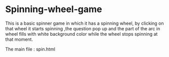 # Spinning-wheel-game

This is a basic spinner game in which it has a spinning wheel, by clicking on that wheel it starts spinning ,the question pop up and the part of the arc in wheel fills with white background color while the wheel stops spinning at that moment.

The main file : spin.html

